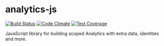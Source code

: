 # analytics-js
[![Build Status](https://api.travis-ci.org/Soluto/shisell-js.svg?branch=master)](https://travis-ci.org/Soluto/analytics-js)
[![Code Climate](https://codeclimate.com/github/Soluto/shisell-js/badges/gpa.svg)](https://codeclimate.com/github/Soluto/analytics-js)
[![Test Coverage](https://codeclimate.com/github/Soluto/shisell-js/badges/coverage.svg)](https://codeclimate.com/github/Soluto/analytics-js/coverage)

JavaScript library for building scoped Analytics with extra data, identities and more.
